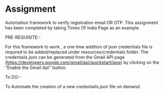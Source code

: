 # Assignment
Automation framework to verify registration email OR OTP.
This assignment has been completed by taking Times Of India Page as an example.

PRE-REQUISITE:-

For this framework to work , a one time addition of json credentials file is required to be added/replaced under resources/credentials folder.
The credentails.json can be generated from the Gmail API page (https://developers.google.com/gmail/api/quickstart/java) by clicking on the "Enable the Gmail Api" button.


To DO:-

To Automate the creation of a new credentails.json file on demand.
